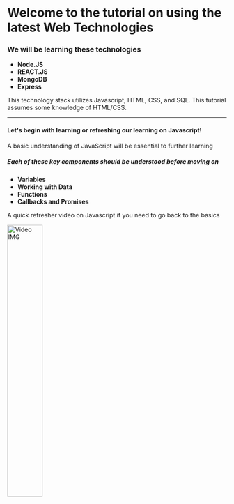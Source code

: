 # Welcome to the tutorial on using the latest Web Technologies

<h3> We will be learning these technologies </h3>
<ul>
  <li><strong>Node.JS</strong></li>
  <li><strong>REACT.JS</strong></li>
  <li><strong>MongoDB</strong></li>
  <li><strong>Express</strong></li>
</ul>

<p>This technology stack utilizes Javascript, HTML, CSS, and SQL. This tutorial assumes some knowledge of HTML/CSS.</p>
<hr>
<h4>Let's begin with learning or refreshing our learning on Javascript!</h5>
<p>A basic understanding of JavaScript will be essential to further learning</p>
<h5>Each of these key components should be understood before moving on</h6>
<ul>
  <li><strong>Variables</strong></li>
  <li><strong>Working with Data</strong></li>
  <li><strong>Functions</strong></li>
  <li><strong>Callbacks and Promises</strong></li>
</ul>
<p>A quick refresher video on Javascript if you need to go back to the basics</p>
<a href="https://www.youtube.com/watch?v=upDLs1sn7g4" title="What is Javascript>"><img src="https://img.youtube.com/vi/upDLs1sn7g4/maxresdefault.jpg" alt="Video IMG" width="40%"></a>

